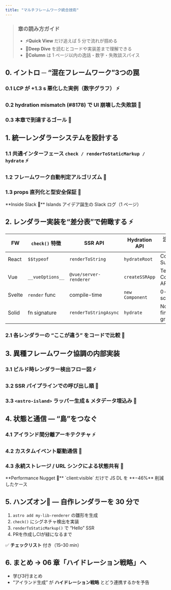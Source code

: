 ```yaml
---
title: "マルチフレームワーク統合技術"
---
```


> ### 章の読み方ガイド
> - **⚡Quick View** だけ追えば 5 分で流れが掴める
> - **🔎Deep Dive** を読むとコードや実装差まで理解できる
> - **💬Column** は 1 ページ以内の逸話・数字・失敗談スパイス

## 0. イントロ ─ “混在フレームワーク”3つの罠
### 0.1 LCP が **+1.3 s** 悪化した実例（数字グラフ） ⚡
### 0.2 hydration mismatch (#8178) で UI 崩壊した失敗談 💬
### 0.3 本章で到達するゴール 🔎

## 1. 統一レンダラーシステムを設計する
### 1.1 共通インターフェース `check / renderToStaticMarkup / hydrate` ⚡
### 1.2 フレームワーク自動判定アルゴリズム 🔎
### 1.3 props 直列化と型安全保証 🔎
<aside class="column">
**Inside Slack 💬**  
Islands アイデア誕生の Slack ログ（1 ページ）
</aside>

## 2. レンダラー実装を“差分表”で俯瞰する ⚡
| FW | `check()` 特徴 | SSR API | Hydration API | 注目ポイント |
|----|---------------|---------|---------------|--------------|
| React  | `$$typeof`        | `renderToString`   | `hydrateRoot`       | Concurrent, Suspense |
| Vue    | `__vueOptions__`  | `@vue/server-renderer` | `createSSRApp`  | Teleport, Composition API |
| Svelte | `render` func     | compile-time       | `new Component`     | 0-runtime, scoped CSS |
| Solid  | fn signature      | `renderToStringAsync` | `hydrate`      | No VDOM, fine-grained |

### 2.1 各レンダラーの “ここが違う” をコードで比較 🔎

## 3. 異種フレームワーク協調の内部実装
### 3.1 ビルド時レンダラー検出フロー図 ⚡
### 3.2 SSR パイプラインでの呼び出し順 🔎
### 3.3 `<astro-island>` ラッパー生成 & メタデータ埋込み 🔎

## 4. 状態と通信 ― “島”をつなぐ
### 4.1 アイランド間分離アーキテクチャ ⚡
### 4.2 カスタムイベント駆動通信 🔎
### 4.3 永続ストレージ / URL シンクによる状態共有 🔎
<aside class="column">
**Performance Nugget 💬**  
`client:visible` だけで JS DL を **−46%** 削減したケース
</aside>

## 5. ハンズオン🧪 — 自作レンダラーを 30 分で
1. `astro add my-lib-renderer` の雛形を生成
2. `check()` にシグネチャ検出を実装
3. `renderToStaticMarkup()` で “Hello” SSR
4. PRを作成しCIが緑になるまで

✅ **チェックリスト** 付き（15–30 min）

## 6. まとめ → 06 章「ハイドレーション戦略」へ
- 学び3行まとめ
- “アイランド生成” が **ハイドレーション戦略** とどう連携するかを予告
